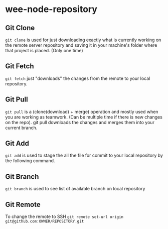 # wee-node-repository

## Git Clone
`git clone` is used for just downloading exactly what is currently working on the remote server repository and saving it in your machine's folder where that project is placed. (Only one time)
## Git Fetch
`git fetch` just "downloads" the changes from the remote to your local repository.
## Git Pull
`git pull` is a (clone(download) + merge) operation and mostly used when you are working as teamwork. (Can be multiple time if there is new changes on the repo). git pull downloads the changes and merges them into your current branch.
## Git Add
`git add` is used to stage the all the file for commit to your local repository by the following command.
## Git Branch
`git branch` is used to see list of available branch on local repository
## Git Remote
To change the remote to SSH
`git remote set-url origin git@github.com:OWNER/REPOSITORY.git`
